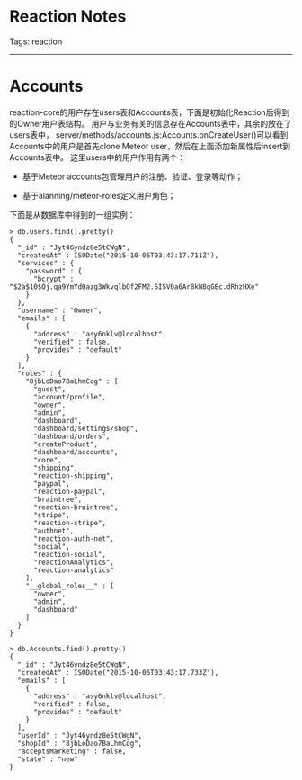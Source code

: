 # Reaction Notes
Tags: reaction

------

# Accounts

reaction-core的用户存在users表和Accounts表，下面是初始化Reaction后得到的Owner用户表结构。
用户与业务有关的信息存在Accounts表中，其余的放在了users表中，
server/methods/accounts.js:Accounts.onCreateUser()可以看到
Accounts中的用户是首先clone Meteor user，然后在上面添加新属性后insert到Accounts表中。
这里users中的用户作用有两个：

* 基于Meteor accounts包管理用户的注册、验证、登录等动作；

* 基于alanning/meteor-roles定义用户角色；

下面是从数据库中得到的一组实例：

    > db.users.find().pretty()
    {
      "_id" : "Jyt46yndz8e5tCWgN",
      "createdAt" : ISODate("2015-10-06T03:43:17.711Z"),
      "services" : {
        "password" : {
          "bcrypt" : "$2a$10$Oj.qa9YmYdQazg3WkvqlbOf2FM2.SI5V0a6Ar8kW8qGEc.dRhzHXe"
        }
      },
      "username" : "Owner",
      "emails" : [
        {
          "address" : "asy6nklv@localhost",
          "verified" : false,
          "provides" : "default"
        }
      ],
      "roles" : {
        "8jbLoDao7BaLhmCog" : [
          "guest",
          "account/profile",
          "owner",
          "admin",
          "dashboard",
          "dashboard/settings/shop",
          "dashboard/orders",
          "createProduct",
          "dashboard/accounts",
          "core",
          "shipping",
          "reaction-shipping",
          "paypal",
          "reaction-paypal",
          "braintree",
          "reaction-braintree",
          "stripe",
          "reaction-stripe",
          "authnet",
          "reaction-auth-net",
          "social",
          "reaction-social",
          "reactionAnalytics",
          "reaction-analytics"
        ],
        "__global_roles__" : [
          "owner",
          "admin",
          "dashboard"
        ]
      }
    }

    > db.Accounts.find().pretty()
    {
      "_id" : "Jyt46yndz8e5tCWgN",
      "createdAt" : ISODate("2015-10-06T03:43:17.733Z"),
      "emails" : [
        {
          "address" : "asy6nklv@localhost",
          "verified" : false,
          "provides" : "default"
        }
      ],
      "userId" : "Jyt46yndz8e5tCWgN",
      "shopId" : "8jbLoDao7BaLhmCog",
      "acceptsMarketing" : false,
      "state" : "new"
    }
